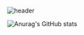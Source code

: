 ![header](https://capsule-render.vercel.app/api?type=wave&color=auto&height=300&section=header&text=capsule%20render&fontSize=90)

![Anurag's GitHub stats](https://github-readme-stats.vercel.app/api?username=vxornjs11&show_icons=true&theme=radical)
